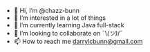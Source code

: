 - 👋 Hi, I’m @chazz-bunn
- 👀 I’m interested in a lot of things
- 🌱 I’m currently learning Java full-stack
- 💞️ I’m looking to collaborate on ¯\\_(ツ)_/¯
- 📫 How to reach me darrylcbunn@gmail.com

<!---
chazz-bunn/chazz-bunn is a ✨ special ✨ repository because its `README.md` (this file) appears on your GitHub profile.
You can click the Preview link to take a look at your changes.
--->
